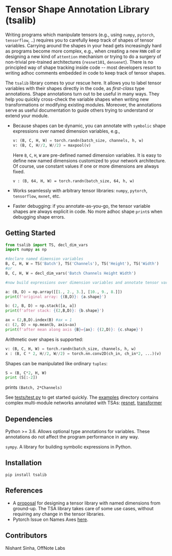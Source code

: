 # Tensor Shape Annotation Library (tsalib)

Writing programs which manipulate tensors (e.g., using `numpy`, `pytorch`, `tensorflow`, ..) requires you to carefully keep track of shapes of tensor variables. Carrying around the shapes in your head gets increasingly hard as programs become more complex, e.g., when creating a new `RNN` cell or designing a new kind of `attention` mechanism or trying to do a surgery of non-trivial pre-trained architectures (`resnet101`, `densenet`). There is no principled way of shape tracking inside code -- most developers resort to writing adhoc comments embedded in code to keep track of tensor shapes.

The `tsalib` library comes to your rescue here. It allows you to label tensor variables with their shapes directly in the code, as *first-class* type annotations. Shape annotations turn out to be useful in many ways. They help you quickly cross-check the variable shapes when writing new transformations or modifying existing modules. Moreover, the annotations serve as useful documentation to guide others trying to understand or extend your module.

* Because shapes can be dynamic, you can annotate with `symbolic` shape expressions over named dimension variables, e.g., 

    ```python
    v: (B, C, H, W) = torch.randn(batch_size, channels, h, w)
    v: (B, C, H//2, W//2) = maxpool(v)

    ```

    Here `B`, `C`, `H`, `W` are pre-defined named dimension variables. It is easy to define new named dimensions customized to your network architecture. Of course, use constant values if one or more dimensions are always fixed.

    `v : (B, 64, H, W) = torch.randn(batch_size, 64, h, w)`


* Works seamlessly with arbitrary tensor libraries:  `numpy`, `pytorch`, `tensorflow`, `mxnet`, etc. 

* Faster debugging: if you annotate-as-you-go, the tensor variable shapes are always explicit in code. No more adhoc shape `print`s when debugging shape errors. 

## Getting Started
    
```python
from tsalib import TS, decl_dim_vars
import numpy as np

#declare named dimension variables
B, C, H, W = TS('Batch'), TS('Channels'), TS('Height'), TS('Width')
#or
B, C, H, W = decl_dim_vars('Batch Channels Height Width')

#now build expressions over dimension variables and annotate tensor variables

a: (B, D) = np.array([[1., 2., 3.], [10., 9., 8.]])
print(f'original array: {(B,D)}: {a.shape}')

b: (2, B, D) = np.stack([a, a])
print(f'after stack: {(2,B,D)}: {b.shape}')

ax = (2,B,D).index(B) #ax = 1
c: (2, D) = np.mean(b, axis=ax) 
print(f'after mean along axis {B}={ax}: {(2,D)}: {c.shape}')
```

Arithmetic over shapes is supported:

```python
v: (B, C, H, W) = torch.randn(batch_size, channels, h, w)
x : (B, C * 2, H//2, W//2) = torch.nn.conv2D(ch_in, ch_in*2, ...)(v) 
```

Shapes can be manipulated like ordinary `tuples`:

```python 
S = (B, C*2, H, W)
print (S[:-2])
```
prints `(Batch, 2*Channels)`  

See [tests/test.py](tests/test.py) to get started quickly. The [examples](examples) directory contains complex multi-module networks annotated with TSAs: [resnet](examples/resnet.py), [transformer](examples/openai_transformer.py)

## Dependencies

Python >= 3.6. Allows optional type annotations for variables. These annotations do not affect the program performance in any way. 

`sympy`. A library for building symbolic expressions in Python.

## Installation

`pip install tsalib`

## References

* A [proposal](https://docs.google.com/document/d/1vpMse4c6DrWH5rq2tQSx3qwP_m_0lyn-Ij4WHqQqRHY/edit#heading=h.rkj7d39awayl) for designing a tensor library with named dimensions from ground-up. The TSA library takes care of some use cases, without requiring any change in the tensor libraries.
* Pytorch Issue on Names Axes [here](https://github.com/pytorch/pytorch/issues/4164).

## Contributors

Nishant Sinha, OffNote Labs


